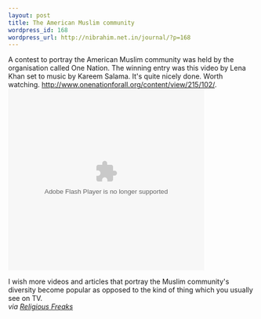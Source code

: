 ```yaml
--- 
layout: post
title: The American Muslim community
wordpress_id: 168
wordpress_url: http://nibrahim.net.in/journal/?p=168
---
```

A contest to portray the American Muslim community was held by the organisation called One Nation. The winning entry was this video by Lena Khan set to music by Kareem Salama. It's quite nicely done. Worth watching. 
<a href="http://www.onenationforall.org/content/view/215/102/">http://www.onenationforall.org/content/view/215/102/</a>.
<object width="400" height="370"><param name="movie" value="http://www.linktv.org/embed_ff/238"></param><param name="wmode" value="transparent"></param><embed src="http://www.linktv.org/embed_ff/238" type="application/x-shockwave-flash" wmode="transparent" width="400" height="370"></embed></object>

I wish more videos and articles that portray the Muslim community's diversity become popular as opposed to the kind of thing which you usually see on TV. <br /><i>via <a href="http://religiousfreaks.com/2008/03/04/broccoli-is-my-personal-jihad">Religious Freaks</a></i>
